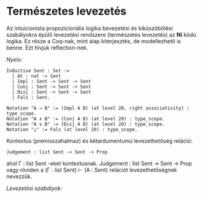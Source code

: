 # Természetes levezetés

Az intuicionista propozicionális logika bevezetési és kiküszöbölési szabályokra épülő levezetési rendszere (természetes levezetés) az **Ni** kódú logika. Ez része a Coq-nak, mint alap kiterjesztés, de modellezhető is benne. Ezt hívjuk reflection-nek.

_Nyelv:_

````coq
Inductive Sent : Set :=
  | At : nat -> Sent
  | Impl : Sent -> Sent -> Sent
  | Conj : Sent -> Sent -> Sent 
  | Disj : Sent -> Sent -> Sent
  | Fals : Sent.  

Notation "A → B" := (Impl A B) (at level 20, right associativity) : type_scope.
Notation "A ∧ B" := (Conj A B) (at level 20) : type_scope.
Notation "A ∨ B" := (Disj A B) (at level 20) : type_scope.
Notation "⊥" := Fals (at level 20) : type_scope.
````

Kontextus (premisszahalmaz) és kétardumentumú levezethetőség reláció:

````coq
Judgement : list Sent -> Sent -> Prop
````

ahol Γ : list Sent -eket kontextusnak. Judgement : list Sent -> Sent -> Prop vagy röviden a (Γ : list Sent) ⊢ (A : Sent) relációt levezethetőségnek nevezzük.

_Levezetési szabályok:_

